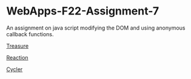 # WebApps-F22-Assignment-7
An assignment on java script modifying the DOM and using anonymous callback functions.


[Treasure](https://44-563-web-apps-f22.github.io/44563-webapps-assignment-7-AnilKumarMandava/treasure.html)

[Reaction](https://44-563-web-apps-f22.github.io/44563-webapps-assignment-7-AnilKumarMandava/reaction.html)

[Cycler](https://44-563-web-apps-f22.github.io/44563-webapps-assignment-7-AnilKumarMandava/cycler.html)
